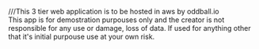 ///This 3 tier web application is to be hosted in aws by oddball.io     
This app is for demostration purpouses only and the creator is not responsible for any use or damage, loss of data. If used for anything other that it's initial purpouse use at your own risk.
